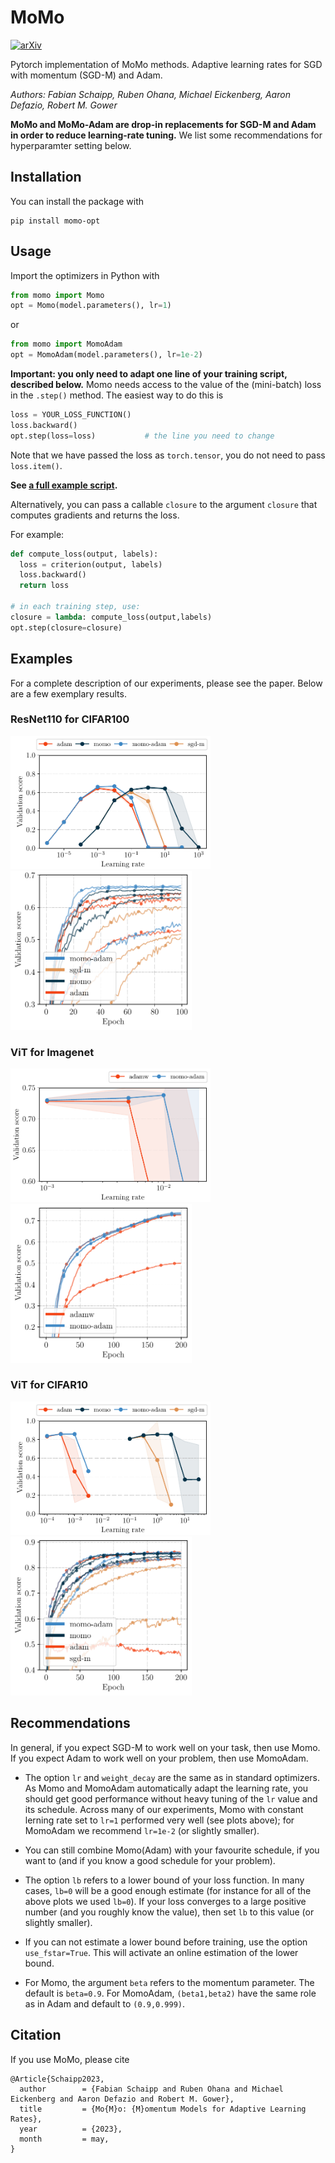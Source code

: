 # MoMo
[![arXiv](https://img.shields.io/badge/arXiv-2305.07583-b31b1b.svg)](https://arxiv.org/abs/2305.07583)

Pytorch implementation of MoMo methods. Adaptive learning rates for SGD with momentum (SGD-M) and Adam. 

*Authors: Fabian Schaipp, Ruben Ohana, Michael Eickenberg, Aaron Defazio, Robert M. Gower*

**MoMo and MoMo-Adam are drop-in replacements for SGD-M and Adam in order to reduce learning-rate tuning.**
We list some recommendations for hyperparamter setting below. 


## Installation

You can install the package with

```
pip install momo-opt
```

## Usage

Import the optimizers in Python with

``` python
from momo import Momo
opt = Momo(model.parameters(), lr=1)
```
or

``` python
from momo import MomoAdam
opt = MomoAdam(model.parameters(), lr=1e-2)
```

**Important: you only need to adapt one line of your training script, described below.** 
Momo needs access to the value of the (mini-batch) loss in the ``.step()`` method. The easiest way to do this is

``` python
loss = YOUR_LOSS_FUNCTION()
loss.backward()
opt.step(loss=loss)           # the line you need to change
```

Note that we have passed the loss as `torch.tensor`, you do not need to pass `loss.item()`.

**See [a full example script](example.py).**


Alternatively, you can pass a callable ``closure`` to the argument `closure` that computes gradients and returns the loss. 

For example:

``` python
def compute_loss(output, labels):
  loss = criterion(output, labels)
  loss.backward()
  return loss

# in each training step, use:
closure = lambda: compute_loss(output,labels)
opt.step(closure=closure)
```



## Examples

For a complete description of our experiments, please see the paper. Below are a few exemplary results.

### ResNet110 for CIFAR100

<p float="left">
    <img src="png/cifar100_resnet.png" width="320" />
    <img src="png/cifar100_resnet_training.png" width="290" />
</p>

### ViT for Imagenet


<p float="left">
    <img src="png/imagenet_vit.png" width="320" />
    <img src="png/imagenet_vit_training.png" width="290" />
</p>


### ViT for CIFAR10


<p float="left">
    <img src="png/cifar10_vit.png" width="320" />
    <img src="png/cifar10_vit_training.png" width="290" />
</p>



## Recommendations

In general, if you expect SGD-M to work well on your task, then use Momo. If you expect Adam to work well on your problem, then use MomoAdam.

* The option `lr` and `weight_decay` are the same as in standard optimizers. As Momo and MomoAdam automatically adapt the learning rate, you should get good performance without heavy tuning of the `lr` value and its schedule. Across many of our experiments, Momo with constant lerning rate set to `lr=1` performed very well (see plots above); for MomoAdam we recommend `lr=1e-2` (or slightly smaller).

* You can still combine Momo(Adam) with your favourite schedule, if you want to (and if you know a good schedule for your problem).


* The option `lb` refers to a lower bound of your loss function. In many cases, `lb=0` will be a good enough estimate (for instance for all of the above plots we used `lb=0`). If your loss converges to a large positive number (and you roughly know the value), then set `lb` to this value (or slightly smaller). 

* If you can not estimate a lower bound before training, use the option `use_fstar=True`. This will activate an online estimation of the lower bound.

* For Momo, the argument `beta` refers to the momentum parameter. The default is `beta=0.9`. For MomoAdam, `(beta1,beta2)` have the same role as in Adam and default to `(0.9,0.999)`.




## Citation

If you use MoMo, please cite

```
@Article{Schaipp2023,
  author        = {Fabian Schaipp and Ruben Ohana and Michael Eickenberg and Aaron Defazio and Robert M. Gower},
  title         = {Mo{M}o: {M}omentum Models for Adaptive Learning Rates},
  year          = {2023},
  month         = may,
}
```